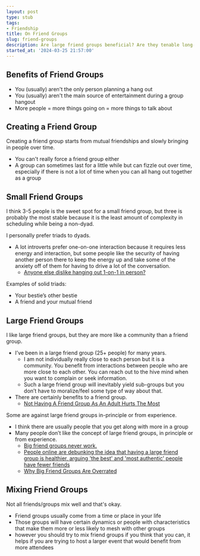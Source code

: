 ```yaml
---
layout: post
type: stub
tags:
- Friendship
title: On Friend Groups
slug: friend-groups
description: Are large friend groups beneficial? Are they tenable long-term?
started_at: '2024-03-25 21:57:00'
---
```


## Benefits of Friend Groups

* You (usually) aren't the only person planning a hang out 
* You (usually) aren't the main source of entertainment during a group hangout
* More people = more things going on = more things to talk about

## Creating a Friend Group

Creating a friend group starts from mutual friendships and slowly bringing in people over time.
* You can't really force a friend group either
* A group can sometimes last for a little while but can fizzle out over time, especially if there is not a lot of time when you can all hang out together as a group

## Small Friend Groups

I think 3-5 people is the sweet spot for a small friend group, but three is probably the most stable because it is the least amount of complexity in scheduling while being a non-dyad.

I personally prefer triads to dyads.
* A lot introverts prefer one-on-one interaction because it requires less energy and interaction, but some people like the security of having another person there to keep the energy up and take some of the anxiety off of them for having to drive a lot of the conversation.
    * [Anyone else dislike hanging out 1-on-1 in person?](https://www.reddit.com/r/introvert/comments/5cqrh5/anyone_else_dislike_hanging_out_1on1_in_person)

Examples of solid triads:
* Your bestie’s other bestie
* A friend and your mutual friend

## Large Friend Groups

I like large friend groups, but they are more like a community than a friend group.
* I’ve been in a large friend group (25+ people) for many years.
    * I am not individually really close to each person but it is a community. You benefit from interactions between people who are more close to each other. You can reach out to the hive mind when you want to complain or seek information.
    * Such a large friend group will inevitably yield sub-groups but you don’t have to moralize/feel some type of way about that.
* There are certainly benefits to a friend group.
    * [Not Having A Friend Group As An Adult Hurts The Most](https://www.refinery29.com/en-gb/no-friendship-group-adult)

Some are against large friend groups in-principle or from experience.
* I think there are usually people that you get along with more in a group
* Many people don’t like the concept of large friend groups, in principle or from experience.
    * [Big friend groups never work.](https://www.reddit.com/r/unpopularopinion/comments/ou319x/big_friend_groups_never_work)
    * [People online are debunking the idea that having a large friend group is healthier, arguing 'the best' and 'most authentic' people have fewer friends](https://www.businessinsider.com/tiktokers-debunk-large-friend-groups-authentic-people-few-friends-2024-1)
    * [Why Big Friend Groups Are Overrated](https://www.theodysseyonline.com/big-friend-group-overrated/8-you-arent-as-good-of-a-friend)

## Mixing Friend Groups

Not all friends/groups mix well and that's okay.
* Friend groups usually come from a time or place in your life
* Those groups will have certain dynamics or people with characteristics that make them more or less likely to mesh with other groups
* however you should try to mix friend groups if you think that you can, it helps if you are trying to host a larger event that would benefit from more attendees